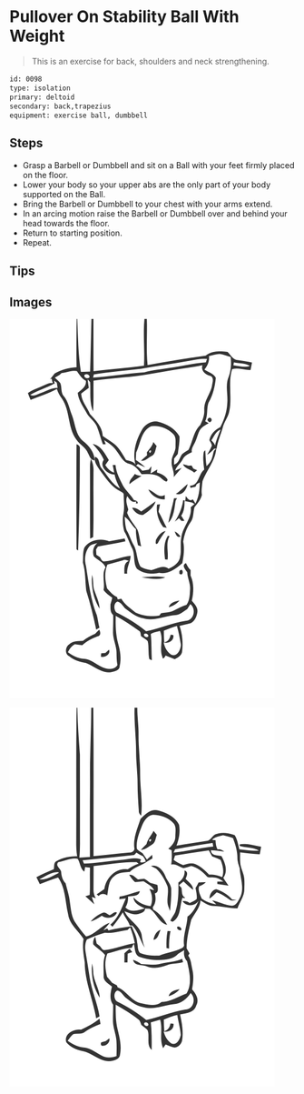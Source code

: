 # Pullover On Stability Ball With Weight
> This is an exercise for back, shoulders and neck strengthening.

``` 
id: 0098 
type: isolation 
primary: deltoid 
secondary: back,trapezius 
equipment: exercise ball, dumbbell 
``` 

## Steps

 - Grasp a Barbell or Dumbbell and sit on a Ball with your feet firmly placed on the floor.
 - Lower your body so your upper abs are the only part of your body supported on the Ball.
 - Bring the Barbell or Dumbbell to your chest with your arms extend.
 - In an arcing motion raise the Barbell or Dumbbell over and behind your head towards the floor.
 - Return to starting position.
 - Repeat.

## Tips


## Images

![](./../svg/0098-relaxation.svg)

![](./../svg/0098-tension.svg)

